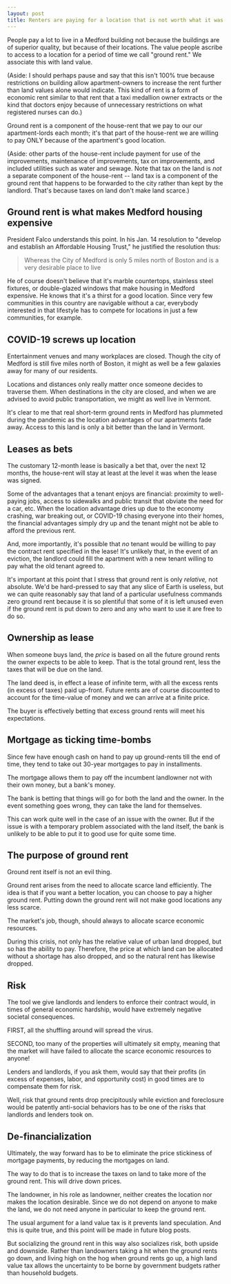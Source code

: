 ```yaml
---
layout: post
title: Renters are paying for a location that is not worth what it was at the time the lease was signed.
---
```


People pay a lot to live in a Medford building not because the buildings are of superior quality, but because of their locations. The value people ascribe to access to a location for a period of time we call "ground rent." We associate this with land value. 

(Aside: I should perhaps pause and say that this isn't 100% true because restrictions on building allow apartment-owners to increase the rent further than land values alone would indicate. This kind of rent is a form of economic rent similar to that rent that a taxi medallion owner extracts or the kind that doctors enjoy because of unnecessary restrictions on what registered nurses can do.)

Ground rent is a component of the house-rent that we pay to our our apartment-lords each month; it's that part of the house-rent we are willing to pay ONLY because of the apartment's good location.

(Aside: other parts of the house-rent include payment for use of the improvements, maintenance of improvements, tax on improvements, and included utilities such as water and sewage. Note that tax on the land is *not* a separate component of the house-rent -- land tax is a component of the ground rent that happens to be forwarded to the city rather than kept by the landlord. That's because taxes on land don't make land scarce.)

## Ground rent is what makes Medford housing expensive

President Falco understands this point. In his Jan. 14 resolution to "develop and establish an Affordable Housing Trust," he justified the resolution thus:

> Whereas the City of Medford is only 5 miles north of Boston and is a very desirable place to live

He of course doesn't believe that it's marble countertops, stainless steel fixtures, or double-glazed windows that make housing in Medford expensive. He knows that it's a thirst for a good location. Since very few communities in this country are navigable without a car, everybody interested in that lifestyle has to compete for locations in just a few communities, for example.

## COVID-19 screws up location

Entertainment venues and many workplaces are closed. Though the city of Medford is still five miles north of Boston, it might as well be a few galaxies away for many of our residents.

Locations and distances only really matter once someone decides to traverse them. When destinations in the city are closed, and when we are advised to avoid public transportation, we might as well live in Vermont.

It's clear to me that real short-term ground rents in Medford has plummeted during the pandemic as the location advantages of our apartments fade away. Access to this land is only a bit better than the land in Vermont.

## Leases as bets

The customary 12-month lease is basically a bet that, over the next 12 months, the house-rent will stay at least at the level it was when the lease was signed.

Some of the advantages that a tenant enjoys are financial: proximity to well-paying jobs, access to sidewalks and public transit that obviate the need for a car, etc. When the location advantage dries up due to the economy crashing, war breaking out, or COVID-19 chasing everyone into their homes, the financial advantages simply dry up and the tenant might not be able to afford the previous rent.

And, more importantly, it's possible that *no* tenant would be willing to pay the contract rent specified in the lease! It's unlikely that, in the event of an eviction, the landlord could fill the apartment with a new tenant willing to pay what the old tenant agreed to.

It's important at this point that I stress that ground rent is only *relative,* not absolute. We'd be hard-pressed to say that any slice of Earth is useless, but we can quite reasonably say that land of a particular usefulness commands zero ground rent because it is so plentiful that some of it is left unused even if the ground rent is put down to zero and any who want to use it are free to do so. 

## Ownership as lease

When someone buys land, the *price* is based on all the future ground rents the owner expects to be able to keep. That is the total ground rent, less the taxes that will be due on the land.

The land deed is, in effect a lease of infinite term, with all the excess rents (in excess of taxes) paid up-front. Future rents are of course discounted to account for the time-value of money and we can arrive at a finite price. 

The buyer is effectively betting that excess ground rents will meet his expectations.

## Mortgage as ticking time-bombs

Since few have enough cash on hand to pay up ground-rents till the end of time, they tend to take out 30-year mortgages to pay in installments.

The mortgage allows them to pay off the incumbent landlowner not with their own money, but a bank's money.

The bank is betting that things will go for both the land and the owner. In the event something goes wrong, they can take the land for themselves.

This can work quite well in the case of an issue with the owner. But if the issue is with a temporary problem associated with the land itself, the bank is unlikely to be able to put it to good use for quite some time. 

## The purpose of ground rent

Ground rent itself is not an evil thing.

Ground rent arises from the need to allocate scarce land efficiently. The idea is that if you want a better location, you can choose to pay a higher ground rent. Putting down the ground rent will not make good locations any less scarce.

The market's job, though, should always to allocate scarce economic resources.

During this crisis, not only has the relative value of urban land dropped, but so has the ability to pay. Therefore, the price at which land can be allocated without a shortage has also dropped, and so the natural rent has likewise dropped.

## Risk

The tool we give landlords and lenders to enforce their contract would, in times of general economic hardship, would have extremely negative societal consequences.

FIRST, all the shuffling around will spread the virus.

SECOND, too many of the properties will ultimately sit empty, meaning that the market will have failed to allocate the scarce economic resources to anyone!

Lenders and landlords, if you ask them, would say that their profits (in excess of expenses, labor, and opportunity cost) in good times are to compensate them for risk.

Well, risk that ground rents drop precipitously while eviction and foreclosure would be patently anti-social behaviors has to be one of the risks that landlords and lenders took on.

## De-financialization

Ultimately, the way forward has to be to eliminate the price stickiness of mortgage payments, by reducing the mortgages on land.

The way to do that is to increase the taxes on land to take more of the ground rent. This will drive down prices.

The landowner, in his role as landowner, neither creates the location nor makes the location desirable. Since we do not depend on anyone to make the land, we do not need anyone in particular to keep the ground rent.

The usual argument for a land value tax is it prevents land speculation. And this is quite true, and this point will be made in future blog posts. 

But socializing the ground rent in this way also socializes risk, both upside and downside. Rather than landowners taking a hit when the ground rents go down, and living high on the hog when ground rents go up, a high land value tax allows the uncertainty to be borne by government budgets rather than household budgets. 